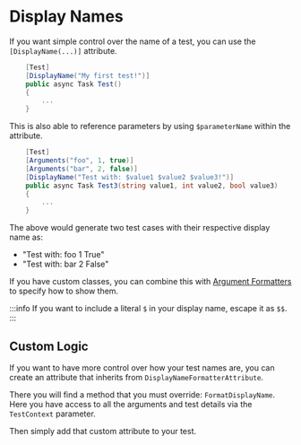 # Display Names

If you want simple control over the name of a test, you can use the `[DisplayName(...)]` attribute.

```csharp
    [Test]
    [DisplayName("My first test!")]
    public async Task Test()
    {
        ...
    }
```

This is also able to reference parameters by using `$parameterName` within the attribute.

```csharp
    [Test]
    [Arguments("foo", 1, true)]
    [Arguments("bar", 2, false)]
    [DisplayName("Test with: $value1 $value2 $value3!")]
    public async Task Test3(string value1, int value2, bool value3)
    {
        ...
    }
```

The above would generate two test cases with their respective display name as:
- "Test with: foo 1 True"
- "Test with: bar 2 False"

If you have custom classes, you can combine this with [Argument Formatters](customization-extensibility/argument-formatters.md) to specify how to show them.

:::info
If you want to include a literal `$` in your display name, escape it as `$$`.
:::

## Custom Logic

If you want to have more control over how your test names are, you can create an attribute that inherits from `DisplayNameFormatterAttribute`.

There you will find a method that you must override: `FormatDisplayName`.
Here you have access to all the arguments and test details via the `TestContext` parameter.

Then simply add that custom attribute to your test.
